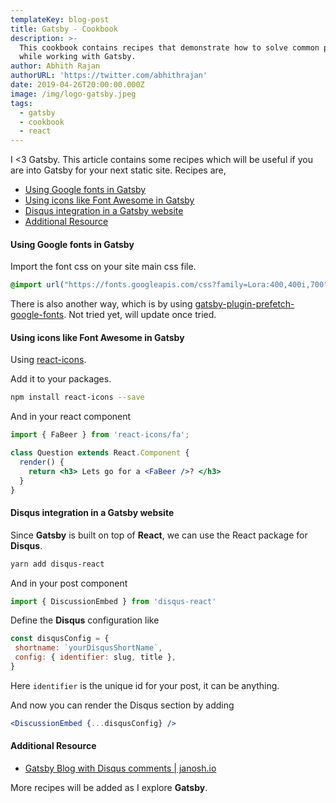 ```yaml
---
templateKey: blog-post
title: Gatsby - Cookbook
description: >-
  This cookbook contains recipes that demonstrate how to solve common problems
  while working with Gatsby. 
author: Abhith Rajan
authorURL: 'https://twitter.com/abhithrajan'
date: 2019-04-26T20:00:00.000Z
image: /img/logo-gatsby.jpeg
tags:
  - gatsby
  - cookbook
  - react
---
```


I <3 Gatsby. This article contains some recipes which will be useful if you are into Gatsby for your next static site. Recipes are,

- [Using Google fonts in Gatsby](#using-google-fonts-in-gatsby)
- [Using icons like Font Awesome in Gatsby](#using-icons-like-font-awesome-in-gatsby)
- [Disqus integration in a Gatsby website](#disqus-integration-in-a-gatsby-website)
- [Additional Resource](#additional-resource)

#### Using Google fonts in Gatsby

Import the font css on your site main css file.

```css
@import url("https://fonts.googleapis.com/css?family=Lora:400,400i,700");
```

There is also another way, which is by using [gatsby-plugin-prefetch-google-fonts](https://www.gatsbyjs.org/packages/gatsby-plugin-prefetch-google-fonts/). Not tried yet, will update once tried.

#### Using icons like Font Awesome in Gatsby

Using [react-icons](https://github.com/react-icons/react-icons).

Add it to your packages. 

```bash
npm install react-icons --save
```

And in your react component

```jsx
import { FaBeer } from 'react-icons/fa';

class Question extends React.Component {
  render() {
    return <h3> Lets go for a <FaBeer />? </h3>
  }
}
```

#### Disqus integration in a Gatsby website

Since **Gatsby** is built on top of **React**, we can use the React package for **Disqus**.

```bash
yarn add disqus-react
```

And in your post component

```js
import { DiscussionEmbed } from 'disqus-react'
```

Define the **Disqus** configuration like

```js
const disqusConfig = {
 shortname: `yourDisqusShortName`,
 config: { identifier: slug, title },
}
```

Here `identifier` is the unique id for your post, it can be anything.

And now you can render the Disqus section by adding

```jsx
<DiscussionEmbed {...disqusConfig} />
```

#### Additional Resource

- [Gatsby Blog with Disqus comments | janosh.io](https://janosh.io/blog/disqus-comments/)

More recipes will be added as I explore **Gatsby**.